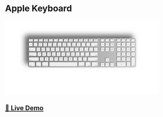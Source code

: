 # Apple Keyboard

![Preview](https://github.com/hndrapratamaa/AppleKeyboard/blob/main/preview.png)

## [🚀 Live Demo](https://hndrapratamaa.github.io/AppleKeyboard/)
